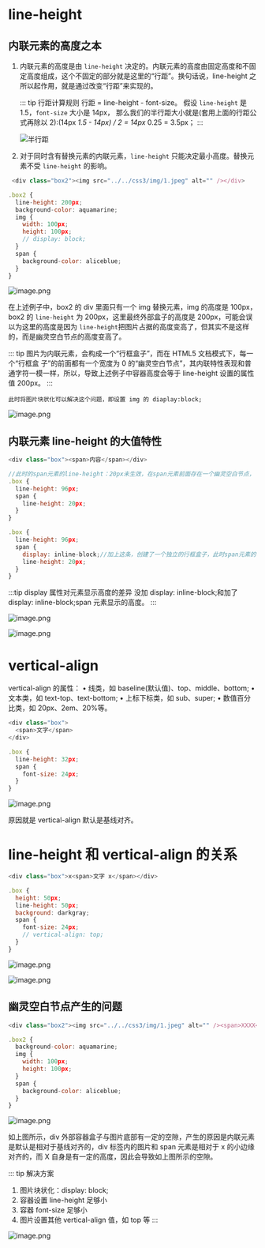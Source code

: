 # line-height

## 内联元素的高度之本

1. 内联元素的高度是由 `line-height` 决定的。内联元素的高度由固定高度和不固定高度组成，这个不固定的部分就是这里的“行距”。换句话说，line-height 之所以起作用，就是通过改变“行距”来实现的。

   ::: tip 行距计算规则
   行距 = line-height - font-size。
   假设 `line-height` 是 1.5，`font-size` 大小是 14px， 那么我们的半行距大小就是(套用上面的行距公式再除以 2):(14px _1.5 - 14px) / 2 = 14px_ 0.25 = 3.5px；
   :::

   ![半行距](./images/line-height-img1.png)

2. 对于同时含有替换元素的内联元素，`line-height` 只能决定最小高度。替换元素不受 `line-height` 的影响。

```javascript
 <div class="box2"><img src="../../css3/img/1.jpeg" alt="" /></div>

.box2 {
  line-height: 200px;
  background-color: aquamarine;
  img {
    width: 100px;
    height: 100px;
    // display: block;
  }
  span {
    background-color: aliceblue;
  }
}
```

![image.png](./images/line-height-img2.png)

在上述例子中，box2 的 div 里面只有一个 img 替换元素，img 的高度是 100px，box2 的 `line-height` 为 200px，这里最终外部盒子的高度是 200px，可能会误以为这里的高度是因为 `line-height`把图片占据的高度变高了，但其实不是这样的，而是幽灵空白节点的高度变高了。

::: tip
图片为内联元素，会构成一个“行框盒子”，而在 HTML5 文档模式下，每一个“行框盒 子”的前面都有一个宽度为 0 的“幽灵空白节点”，其内联特性表现和普通字符一模一样，所以，导致上述例子中容器高度会等于 line-height 设置的属性值 200px。
:::

`此时将图片块状化可以解决这个问题，即设置 img 的 diaplay:block;`

![image.png](./images/line-height-img3.png)

## 内联元素 line-height 的大值特性

```javascript
<div class="box"><span>内容</span></div>

//此时的span元素的line-height：20px未生效，在span元素前面存在一个幽灵空白节点，
.box {
  line-height: 96px;
  span {
    line-height: 20px;
  }
}

.box {
  line-height: 96px;
  span {
    display: inline-block;//加上这条，创建了一个独立的行框盒子，此时span元素的line-height: 20px可以生效
    line-height: 20px;
  }
}

```

:::tip display 属性对元素显示高度的差异
没加 display: inline-block;和加了 display: inline-block;span 元素显示的高度。
:::

![image.png](./images/line-height-img4.png)

![image.png](./images/line-height-img5.png)

# vertical-align

vertical-align 的属性：
• 线类，如 baseline(默认值)、top、middle、bottom;
• 文本类，如 text-top、text-bottom;
• 上标下标类，如 sub、super;
• 数值百分比类，如 20px、2em、20%等。

```javascript
<div class="box">
  <span>文字</span>
</div>

.box {
  line-height: 32px;
  span {
    font-size: 24px;
  }
}
```

![image.png](./images/line-height-img6.png)

原因就是 vertical-align 默认是基线对齐。

# line-height 和 vertical-align 的关系

```javascript
<div class="box">x<span>文字 x</span></div>

.box {
  height: 50px;
  line-height: 50px;
  background: darkgray;
  span {
    font-size: 24px;
    // vertical-align: top;
  }
}
```

![image.png](./images/line-height-img7.png)

![image.png](./images/line-height-img8.png)

## 幽灵空白节点产生的问题

```javascript
<div class="box2"><img src="../../css3/img/1.jpeg" alt="" /><span>XXXX</span></div>

.box2 {
  background-color: aquamarine;
  img {
    width: 100px;
    height: 100px;
  }
  span {
    background-color: aliceblue;
  }
}
```

![image.png](./images/line-height-img9.png)

如上图所示，div 外部容器盒子与图片底部有一定的空隙，产生的原因是内联元素是默认是相对于基线对齐的，div 标签内的图片和 span 元素是相对于 x 的小边缘对齐的，而 X 自身是有一定的高度，因此会导致如上图所示的空隙。

::: tip 解决方案

1. 图片块状化：display: block;
2. 容器设置 line-height 足够小
3. 容器 font-size 足够小
4. 图片设置其他 vertical-align 值，如 top 等
   :::

![image.png](./images/line-height-img10.png)
